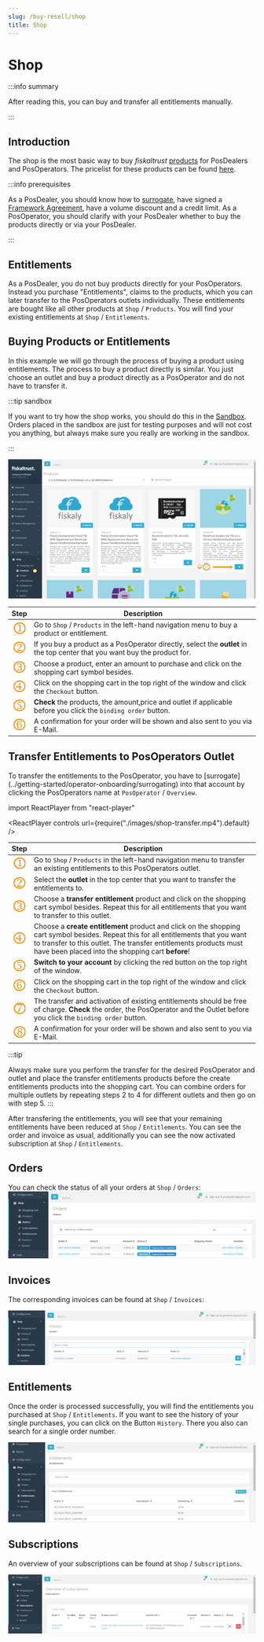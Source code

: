 ```yaml
---
slug: /buy-resell/shop
title: Shop
---
```

# Shop

:::info summary

After reading this, you can buy and transfer all entitlements manually.

:::

## Introduction

The shop is the most basic way to buy _fiskaltrust_ [products](products) for PosDealers and PosOperators. The pricelist for these products can be found [here](framework-agreement#pricelist).

:::info prerequisites

As a PosDealer, you should know how to [surrogate](../getting-started/operator-onboarding/surrogating), have signed a  [Framework Agreement](framework-agreement), have a volume discount and a credit limit. 
As a PosOperator, you should clarify with your PosDealer whether to buy the products directly or via your PosDealer.

:::

## Entitlements

As a PosDealer, you do not buy products directly for your PosOperators. Instead you purchase "Entitlements", claims to the products, which you can later transfer to the PosOperators outlets individually. These entitlements are bought like all other products at `Shop` / `Products`. You will find your existing entitlements at `Shop` / `Entitlements`. 

## Buying Products or Entitlements

In this example we will go through the process of buying a product using entitlements. The process to buy a product directly is similar. You just choose an outlet and buy a product directly as a PosOperator and do not have to transfer it.

:::tip sandbox

If you  want to try how the shop works, you should do this in the [Sandbox](../getting-started/sandbox). Orders placed in the sandbox are just for testing purposes and will not cost you anything, but always make sure you really are working in the sandbox.

:::

![Products](./images/products.png)

|             Step             | Description                                                  |
| :--------------------------: | ------------------------------------------------------------ |
| ![](../images/numbers/1.png) | Go to `Shop` / `Products` in the left-hand navigation menu to buy a product or entitlement. |
| ![](../images/numbers/2.png) | If you buy a product as a PosOperator directly, select the **outlet** in the top center that you want buy the product for.  |
| ![](../images/numbers/3.png) | Choose a product, enter an amount to purchase and click on the shopping cart symbol besides.  |
| ![](../images/numbers/4.png) | Click on the shopping cart in the top right of the window and click the `Checkout` button.  | 
| ![](../images/numbers/5.png) | **Check** the products, the amount,price and outlet if applicable before you click the `binding order` button.| 
| ![](../images/numbers/6.png) | A confirmation for your order will be shown and also sent to you via E-Mail.  | 

## Transfer Entitlements to PosOperators Outlet
To transfer the entitlements to the PosOperator, you have to [surrogate] (../getting-started/operator-onboarding/surrogating) into that account by clicking the PosOperators name at `PosOperator` / `Overview`. 

import ReactPlayer from "react-player"

<ReactPlayer controls url={require("./images/shop-transfer.mp4").default} /><br />

|             Step             | Description                                                  |
| :--------------------------: | ------------------------------------------------------------ |
| ![](../images/numbers/1.png) | Go to `Shop` / `Products` in the left-hand navigation menu to transfer an existing entitlements to this PosOperators outlet. |
| ![](../images/numbers/2.png) | Select the **outlet** in the top center that you want to transfer the entitlements to. |
| ![](../images/numbers/3.png) | Choose a **transfer entitlement** product and click on the shopping cart symbol besides. Repeat this for all entitlements that you want to transfer to this outlet.  |
| ![](../images/numbers/4.png) | Choose a **create entitlement** product and click on the shopping cart symbol besides. Repeat this for all entitlements that you want to transfer to this outlet. The transfer entitlements products must have been placed into the shopping cart **before**! |
| ![](../images/numbers/5.png) | **Switch to your account** by clicking the red button on the top right of the window. |
| ![](../images/numbers/6.png) | Click on the shopping cart in the top right of the window and click the `Checkout` button.  | 
| ![](../images/numbers/7.png) | The transfer and activation of existing entitlements should be free of charge. **Check** the order, the PosOperator and the Outlet before you click the `binding order` button.| 
| ![](../images/numbers/8.png) | A confirmation for your order will be shown and also sent to you via E-Mail.  | 

:::tip 

Always make sure you perform the transfer for the desired PosOperator and outlet and place the transfer entitlements products before the create entitlements products into the shopping cart.
You can combine orders for multiple outlets by repeating steps 2 to 4 for different outlets and then go on with step 5.
:::

After transfering the entitlements, you will see that your remaining entitlements have been reduced at `Shop` / `Entitlements`. You can see the order and invoice as usual, additionally you can see the now activated subscription at `Shop` / `Entitlements`.

## Orders

You can check the status of all your orders at `Shop` / `Orders`:
![Orders](./images/orders.png)

## Invoices
The corresponding invoices can be found at `Shop` / `Invoices`:

![Invoices](./images/invoices.png)

## Entitlements
Once the order is processed successfully, you will find the entitlements you purchased at `Shop` / `Entitlements`. If you want to see the history of your single purchases, you can click on the Button `History`. There you also can search for a single order number.

![Entitlements](./images/entitlements.png)

## Subscriptions
An overview of your subscriptions can be found at `Shop` / `Subscriptions`.

![Subscriptions](./images/subscriptions.png)



